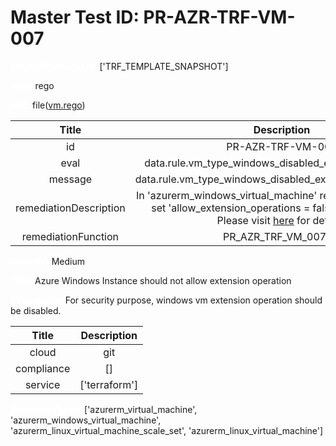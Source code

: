 



# Master Test ID: PR-AZR-TRF-VM-007


***<font color="white">Master Snapshot Id:</font>*** ['TRF_TEMPLATE_SNAPSHOT']

***<font color="white">type:</font>*** rego

***<font color="white">rule:</font>*** file([vm.rego])  
  
  
  
  

|Title|Description|
| :---: | :---: |
|id|PR-AZR-TRF-VM-007|
|eval|data.rule.vm_type_windows_disabled_extension_operation|
|message|data.rule.vm_type_windows_disabled_extension_operation_err|
|remediationDescription|In 'azurerm_windows_virtual_machine' resource, make sure to set 'allow_extension_operations = false' to fix the issue. Please visit <a href='https://registry.terraform.io/providers/hashicorp/azurerm/latest/docs/resources/windows_virtual_machine#allow_extension_operations' target='_blank'>here</a> for details.|
|remediationFunction|PR_AZR_TRF_VM_007.py|


***<font color="white">Severity:</font>*** Medium

***<font color="white">Title:</font>*** Azure Windows Instance should not allow extension operation

***<font color="white">Description:</font>*** For security purpose, windows vm extension operation should be disabled.  
  
  

|Title|Description|
| :---: | :---: |
|cloud|git|
|compliance|[]|
|service|['terraform']|


***<font color="white">Resource Types:</font>*** ['azurerm_virtual_machine', 'azurerm_windows_virtual_machine', 'azurerm_linux_virtual_machine_scale_set', 'azurerm_linux_virtual_machine']


[vm.rego]: https://github.com/prancer-io/prancer-compliance-test/tree/master/azure/terraform/vm.rego

